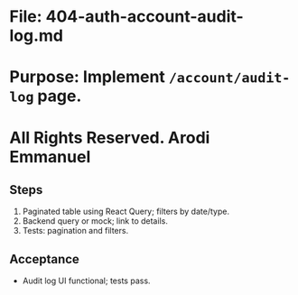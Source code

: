 # File: 404-auth-account-audit-log.md

# Purpose: Implement `/account/audit-log` page.

# All Rights Reserved. Arodi Emmanuel

## Steps

1. Paginated table using React Query; filters by date/type.
2. Backend query or mock; link to details.
3. Tests: pagination and filters.

## Acceptance

- Audit log UI functional; tests pass.
